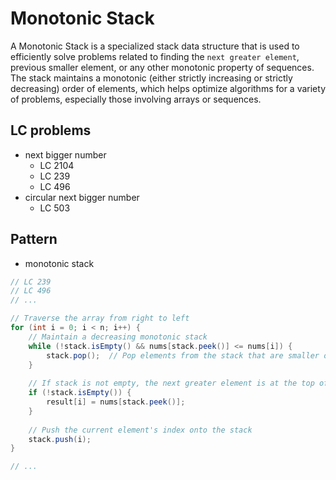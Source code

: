 # Monotonic Stack


A Monotonic Stack is a specialized stack data structure that is used to efficiently solve problems related to finding the `next greater element`, previous smaller element, or any other monotonic property of sequences. The stack maintains a monotonic (either strictly increasing or strictly decreasing) order of elements, which helps optimize algorithms for a variety of problems, especially those involving arrays or sequences.



## LC problems

- next bigger number
  - LC 2104
  - LC 239
  - LC 496
- circular next bigger number
  - LC 503


## Pattern

- monotonic stack

```java
// LC 239
// LC 496
// ...

// Traverse the array from right to left
for (int i = 0; i < n; i++) {
    // Maintain a decreasing monotonic stack
    while (!stack.isEmpty() && nums[stack.peek()] <= nums[i]) {
        stack.pop();  // Pop elements from the stack that are smaller or equal to the current element
    }
    
    // If stack is not empty, the next greater element is at the top of the stack
    if (!stack.isEmpty()) {
        result[i] = nums[stack.peek()];
    }
    
    // Push the current element's index onto the stack
    stack.push(i);
}

// ...
```
